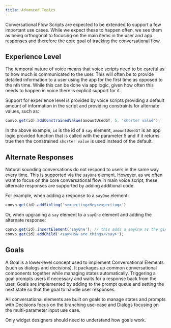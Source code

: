 ```yaml
---
title: Advanced Topics
---
```

Conversational Flow Scripts are expected to be extended to support a few important use cases. While we expect these to happen often, we see them as being orthogonal to focusing on the main items in the user and app responses and therefore the core goal of tracking the conversational flow.

## Experience Level
The temporal nature of voice means that voice scripts need to be careful as to how much is communicated to the user. This will often be to provide detailed information to a user using the app for the first time as opposed to the nth time. While this can be done via app logic, given how often this needs to happen in voice there is explicit support for it.

Support for experience level is provided by voice scripts providing a default amount of information in the script and providing constraints for alternate values, such as:
```javascript
convo.get(id).addConstrainedValue(amountUsedGT, 5, 'shorter value');
```
In the above example, `id` is the id of a `say` element, `amountUsedGT` is an app logic provided function that is called with the parameter 5 and if it returns true then the constrained `shorter value` is used instead of the default.

## Alternate Responses
Natural sounding conversations do not respond to users in the same way every time. This is supported via the `sayOne` element. However, as we often want to focus on the core conversational flow in main voice script, these alternate responses are supported by adding additional code.

 For example, when adding a response to a `sayOne` element:
```javascript
convo.get(id).addSibling('<expecting>Hey<expecting>')
```
Or, when upgrading a `say` element to a `sayOne` element and adding the alternate response:
```javascript
convo.get(id).insertElement('sayOne'); // this adds a sayOne as the given id to replace the say element, adds the say element to the new sayOne, AND removed the id from the say element.
convo.get(id).addChild('<say>How are things</say>');
```

## Goals
A Goal is a lower-level concept used to implement Conversational Elements (such as dialogs and decisions). It packages up common conversational components together while managing states automatically. Triggering a goal prompts users if necessary and waits for a response back from the user. Goals are implemented by adding to the prompt queue and setting the next state so that the goal to handle user responses.

All conversational elements are built on goals to manage states and prompts with Decisions focus on the branching use-case and Dialogs focusing on the multi-parameter input use case.

Only widget designers should need to understand how goals work.
